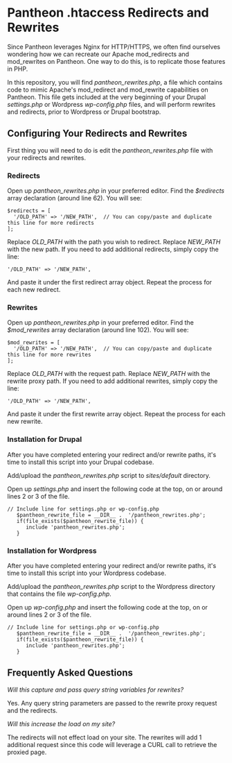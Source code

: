 # Pantheon .htaccess Redirects and Rewrites

Since Pantheon leverages Nginx for HTTP/HTTPS, we often find ourselves wondering how we can recreate our Apache mod_redirects and mod_rewrites on Pantheon. One way to do this, is to replicate those features in PHP.

In this repository, you will find *pantheon_rewrites.php*, a file which contains code to mimic Apache's mod_redirect and mod_rewrite capabilities on Pantheon. This file gets included at the very beginning of your Drupal *settings.php* or Wordpress *wp-config.php* files, and will perform rewrites and redirects, prior to Wordpress or Drupal bootstrap.

## Configuring Your Redirects and Rewrites

First thing you will need to do is edit the *pantheon_rewrites.php* file with your redirects and rewrites. 

### Redirects

Open up *pantheon_rewrites.php* in your preferred editor. Find the *$redirects* array declaration (around line 62). You will see:

```
$redirects = [
  '/OLD_PATH' => '/NEW_PATH',  // You can copy/paste and duplicate this line for more redirects
];
```
Replace *OLD_PATH* with the path you wish to redirect. Replace *NEW_PATH* with the new path. If you need to add additional redirects, simply copy the line:
```
'/OLD_PATH' => '/NEW_PATH',
```
And paste it under the first redirect array object. Repeat the process for each new redirect.

### Rewrites

Open up *pantheon_rewrites.php* in your preferred editor. Find the *$mod_rewrites* array declaration (around line 102). You will see:

```
$mod_rewrites = [
  '/OLD_PATH' => '/NEW_PATH',  // You can copy/paste and duplicate this line for more rewrites
];
```
Replace *OLD_PATH* with the request path. Replace *NEW_PATH* with the rewrite proxy path. If you need to add additional rewrites, simply copy the line:
```
'/OLD_PATH' => '/NEW_PATH',
```
And paste it under the first rewrite array object. Repeat the process for each new rewrite.


### Installation for Drupal

After you have completed entering your redirect and/or rewrite paths, it's time to install this script into your Drupal codebase.

Add/upload the *pantheon_rewrites.php* script to *sites/default* directory.

Open up *settings.php* and insert the following code at the top, on or around lines 2 or 3 of the file.  
```
// Include line for settings.php or wp-config.php
   $pantheon_rewrite_file = __DIR__ .  '/pantheon_rewrites.php';
   if(file_exists($pantheon_rewrite_file)) {
      include 'pantheon_rewrites.php';
   }
```

### Installation for Wordpress

After you have completed entering your redirect and/or rewrite paths, it's time to install this script into your Wordpress codebase.

Add/upload the *pantheon_rewrites.php* script to the Wordpress directory that contains the file *wp-config.php*.

Open up *wp-config.php* and insert the following code at the top, on or around lines 2 or 3 of the file.  
```
// Include line for settings.php or wp-config.php
   $pantheon_rewrite_file = __DIR__ .  '/pantheon_rewrites.php';
   if(file_exists($pantheon_rewrite_file)) {
      include 'pantheon_rewrites.php';
   }
```
## Frequently Asked Questions

*Will this capture and pass query string variables for rewrites?*

Yes. Any query string parameters are passed to the rewrite proxy request and the redirects.

*Will this increase the load on my site?*

The redirects will not effect load on your site. The rewrites will add 1 additional request since this code will leverage a CURL call to retrieve the proxied page.
